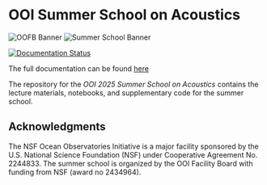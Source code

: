 # OOI Summer School on Acoustics

![OOFB Banner](imgs/OOIFB_NSF_line_logo.png)
![Summer School Banner](imgs/summer_school_logo.png)

[![Documentation Status](https://readthedocs.org/projects/ooi-2025-summer-school-acoustics/badge/?version=latest)](https://ooi-2025-summer-school-acoustics.readthedocs.io/en/latest/?badge=latest)

The full documentation can be found [here](https://ooi-2025-summer-school-acoustics.readthedocs.io/en/latest/)

<!-- SPHINX-START -->

The repository for the *OOI 2025 Summer School on Acoustics* contains the lecture materials, notebooks, and supplementary code for the summer school.

## Acknowledgments
The NSF Ocean Observatories Initiative is a major facility sponsored by the U.S. National Science Foundation (NSF) under Cooperative Agreement No. 2244833. The summer school is organized by the OOI Facility Board with funding from NSF (award no 2434964).